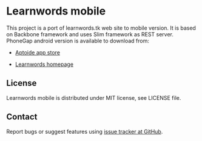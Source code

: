 Learnwords mobile
=================

This project is a port of learnwords.tk web site to mobile version.
It is based on Backbone framework and uses Slim framework as REST server. 
PhoneGap android version is available to download from:
	
 - [Aptoide app store](http://arek-felinczak.store.aptoide.com/)

 - [Learnwords homepage](http://learnwords.tk/learnwords_signed.apk)


License
-------------------------------------------------
Learnwords mobile is distributed under MIT license, see LICENSE file.


Contact
-------------------------------------------------
Report bugs or suggest features using
[issue tracker at GitHub](https://github.com/arek-felinczak/learnwords_mobile2/issues).

